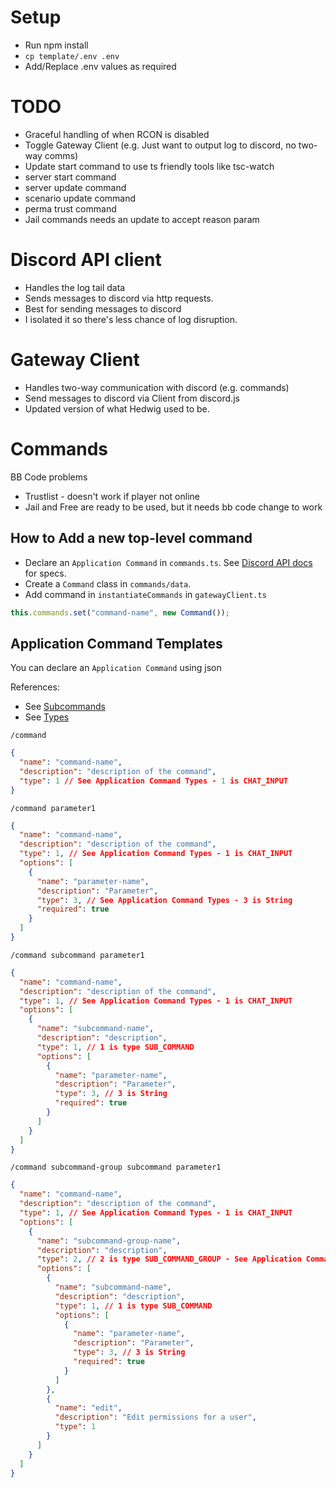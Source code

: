 # Setup
- Run npm install
- `cp template/.env .env`
- Add/Replace .env values as required

# TODO
- Graceful handling of when RCON is disabled
- Toggle Gateway Client (e.g. Just want to output log to discord, no two-way comms)
- Update start command to use ts friendly tools like tsc-watch
- server start command
- server update command
- scenario update command
- perma trust command
- Jail commands needs an update to accept reason param

# Discord API client

- Handles the log tail data
- Sends messages to discord via http requests.
- Best for sending messages to discord
- I isolated it so there's less chance of log disruption.

# Gateway Client

- Handles two-way communication with discord (e.g. commands)
- Send messages to discord via Client from discord.js
- Updated version of what Hedwig used to be.

# Commands

BB Code problems
- Trustlist - doesn't work if player not online
- Jail and Free are ready to be used, but it needs bb code change to work

## How to Add a new top-level command

- Declare an `Application Command` in `commands.ts`. See [Discord API docs](https://discord.com/developers/docs/interactions/application-commands#application-command-object) for specs.
- Create a `Command` class in `commands/data`.
- Add command in `instantiateCommands` in `gatewayClient.ts`

```js
this.commands.set("command-name", new Command());
```

## Application Command Templates

You can declare an `Application Command` using json

References:

- See [Subcommands](https://discord.com/developers/docs/interactions/application-commands#subcommands-and-subcommand-groups)
- See [Types](https://discord.com/developers/docs/interactions/application-commands#application-command-object-application-command-types)

`/command`

```json
{
  "name": "command-name",
  "description": "description of the command",
  "type": 1 // See Application Command Types - 1 is CHAT_INPUT
}
```

`/command parameter1`

```json
{
  "name": "command-name",
  "description": "description of the command",
  "type": 1, // See Application Command Types - 1 is CHAT_INPUT
  "options": [
    {
      "name": "parameter-name",
      "description": "Parameter",
      "type": 3, // See Application Command Types - 3 is String
      "required": true
    }
  ]
}
```

`/command subcommand parameter1`

```json
{
  "name": "command-name",
  "description": "description of the command",
  "type": 1, // See Application Command Types - 1 is CHAT_INPUT
  "options": [
    {
      "name": "subcommand-name",
      "description": "description",
      "type": 1, // 1 is type SUB_COMMAND
      "options": [
        {
          "name": "parameter-name",
          "description": "Parameter",
          "type": 3, // 3 is String
          "required": true
        }
      ]
    }
  ]
}
```

`/command subcommand-group subcommand parameter1`

```json
{
  "name": "command-name",
  "description": "description of the command",
  "type": 1, // See Application Command Types - 1 is CHAT_INPUT
  "options": [
    {
      "name": "subcommand-group-name",
      "description": "description",
      "type": 2, // 2 is type SUB_COMMAND_GROUP - See Application Command Option Type
      "options": [
        {
          "name": "subcommand-name",
          "description": "description",
          "type": 1, // 1 is type SUB_COMMAND
          "options": [
            {
              "name": "parameter-name",
              "description": "Parameter",
              "type": 3, // 3 is String
              "required": true
            }
          ]
        },
        {
          "name": "edit",
          "description": "Edit permissions for a user",
          "type": 1
        }
      ]
    }
  ]
}
```
